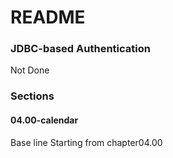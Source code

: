 # README #

### JDBC-based Authentication ###

Not Done


### Sections ###

#### 04.00-calendar ####
Base line Starting from chapter04.00

